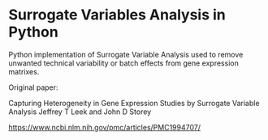 # Surrogate Variables Analysis in Python
Python implementation of Surrogate Variable Analysis used to remove unwanted technical variability or batch effects from gene expression matrixes.

Original paper: 

Capturing Heterogeneity in Gene Expression Studies by Surrogate Variable Analysis
Jeffrey T Leek and John D Storey

https://www.ncbi.nlm.nih.gov/pmc/articles/PMC1994707/

